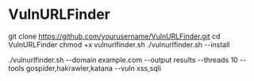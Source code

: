 # VulnURLFinder

git clone https://github.com/yourusername/VulnURLFinder.git
cd VulnURLFinder
chmod +x vulnurlfinder.sh
./vulnurlfinder.sh --install


./vulnurlfinder.sh --domain example.com --output results --threads 10 --tools gospider,hakrawler,katana --vuln xss,sqli
